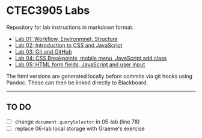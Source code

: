# CTEC3905 Labs

Repository for lab instructions in markdown format.

- [Lab 01: Workflow, Environmnet, Structure](https://ctec3905.github.io/labs/html/01-lab.html)
- [Lab 02: Introduction to CSS and JavaScript](https://ctec3905.github.io/labs/html/02-lab.html)
- [Lab 03: Git and GitHub](https://ctec3905.github.io/labs/html/03-lab.html)
- [Lab 04: CSS Breakpoints, mobile menu, JavaScript add class](https://ctec3905.github.io/labs/html/04-lab.html)
- [Lab 05: HTML form fields, JavaScript and user input](https://ctec3905.github.io/labs/html/05-lab.html)

<!-- - [Lab 06: JS, shopping list, localStorage](https://ggstuart.github.io/shopping-list/) -->
<!-- - [Lab 07: getting and showing 3rd-party data from JSON APIs](https://ctec3905.github.io/labs/html/07-lab.html) 
NOTE: (link to list of APIs)
-->

<!--
- [Lab 08: CSS animation and transition](https://ctec3905.github.io/labs/html/08-lab.html)
- Lab 09: TBC
- Lab 10: TBC
- [Lab 06 OLD storing user input with localStorage](https://ctec3905.github.io/labs/html/06-lab.html) 
-->

The html versions are generated locally before commits via git hooks using Pandoc. These can then be linked directly to Blackboard.

---

## TO DO

- [ ] change `document.querySelector` in 05-lab (line 78)
- [ ] replace 06-lab local storage with Graeme's exercise